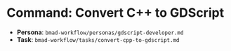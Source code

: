 # Command: Convert C++ to GDScript

- **Persona**: `bmad-workflow/personas/gdscript-developer.md`
- **Task**: `bmad-workflow/tasks/convert-cpp-to-gdscript.md`
